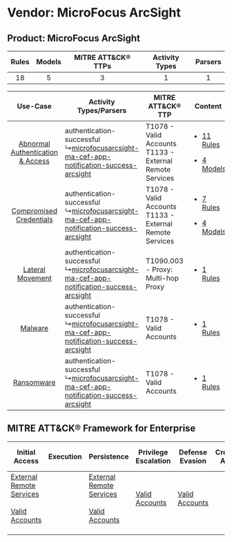 Vendor: MicroFocus ArcSight
===========================
Product: MicroFocus ArcSight
----------------------------
| Rules | Models | MITRE ATT&CK® TTPs | Activity Types | Parsers |
|:-----:|:------:|:------------------:|:--------------:|:-------:|
|  18   |   5    |         3          |       1        |    1    |

|    Use-Case    | Activity Types/Parsers    | MITRE ATT&CK® TTP    | Content    |
|:----:| ---- | ---- | ---- |
| [Abnormal Authentication & Access](../../../UseCases/uc_abnormal_authentication_&_access.md) |  authentication-successful<br> ↳[microfocusarcsight-ma-cef-app-notification-success-arcsight](Ps/pC_microfocusarcsightmacefappnotificationsuccessarcsight.md)<br> | T1078 - Valid Accounts<br>T1133 - External Remote Services<br> | [<ul><li>11 Rules</li></ul><ul><li>4 Models</li></ul>](RM/r_m_microfocus_arcsight_microfocus_arcsight_Abnormal_Authentication_&_Access.md) |
|          [Compromised Credentials](../../../UseCases/uc_compromised_credentials.md)          |  authentication-successful<br> ↳[microfocusarcsight-ma-cef-app-notification-success-arcsight](Ps/pC_microfocusarcsightmacefappnotificationsuccessarcsight.md)<br> | T1078 - Valid Accounts<br>T1133 - External Remote Services<br> | [<ul><li>7 Rules</li></ul><ul><li>4 Models</li></ul>](RM/r_m_microfocus_arcsight_microfocus_arcsight_Compromised_Credentials.md)    |
|    [Lateral Movement](../../../UseCases/uc_lateral_movement.md)    |  authentication-successful<br> ↳[microfocusarcsight-ma-cef-app-notification-success-arcsight](Ps/pC_microfocusarcsightmacefappnotificationsuccessarcsight.md)<br> | T1090.003 - Proxy: Multi-hop Proxy<br>    | [<ul><li>1 Rules</li></ul>](RM/r_m_microfocus_arcsight_microfocus_arcsight_Lateral_Movement.md)    |
|    [Malware](../../../UseCases/uc_malware.md)    |  authentication-successful<br> ↳[microfocusarcsight-ma-cef-app-notification-success-arcsight](Ps/pC_microfocusarcsightmacefappnotificationsuccessarcsight.md)<br> | T1078 - Valid Accounts<br>    | [<ul><li>1 Rules</li></ul>](RM/r_m_microfocus_arcsight_microfocus_arcsight_Malware.md)    |
|    [Ransomware](../../../UseCases/uc_ransomware.md)    |  authentication-successful<br> ↳[microfocusarcsight-ma-cef-app-notification-success-arcsight](Ps/pC_microfocusarcsightmacefappnotificationsuccessarcsight.md)<br> | T1078 - Valid Accounts<br>    | [<ul><li>1 Rules</li></ul>](RM/r_m_microfocus_arcsight_microfocus_arcsight_Ransomware.md)    |

MITRE ATT&CK® Framework for Enterprise
--------------------------------------
| Initial Access                                                                                                                                   | Execution | Persistence                                                                                                                                      | Privilege Escalation                                                | Defense Evasion                                                     | Credential Access | Discovery | Lateral Movement | Collection | Command and Control                                                                                                                       | Exfiltration | Impact |
| ------------------------------------------------------------------------------------------------------------------------------------------------ | --------- | ------------------------------------------------------------------------------------------------------------------------------------------------ | ------------------------------------------------------------------- | ------------------------------------------------------------------- | ----------------- | --------- | ---------------- | ---------- | ----------------------------------------------------------------------------------------------------------------------------------------- | ------------ | ------ |
| [External Remote Services](https://attack.mitre.org/techniques/T1133)<br><br>[Valid Accounts](https://attack.mitre.org/techniques/T1078)<br><br> |           | [External Remote Services](https://attack.mitre.org/techniques/T1133)<br><br>[Valid Accounts](https://attack.mitre.org/techniques/T1078)<br><br> | [Valid Accounts](https://attack.mitre.org/techniques/T1078)<br><br> | [Valid Accounts](https://attack.mitre.org/techniques/T1078)<br><br> |                   |           |                  |            | [Proxy: Multi-hop Proxy](https://attack.mitre.org/techniques/T1090/003)<br><br>[Proxy](https://attack.mitre.org/techniques/T1090)<br><br> |              |        |